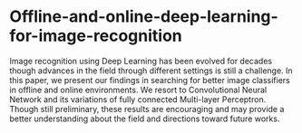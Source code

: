 # Offline-and-online-deep-learning-for-image-recognition
Image recognition using Deep Learning has been evolved for decades though advances in the field through different settings is still a challenge. In this paper, we present our findings in searching for better image classifiers in offline and online environments. We resort to Convolutional Neural Network and its variations of fully connected Multi-layer Perceptron. Though still preliminary, these results are encouraging and may provide a better understanding about the field and directions toward future works.
